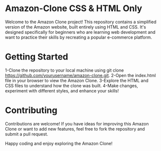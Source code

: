 # Amazon-Clone CSS & HTML Only
Welcome to the Amazon Clone project! This repository contains a simplified version of the Amazon website, built entirely using HTML and CSS. It's designed specifically for beginners who are learning web development and want to practice their skills by recreating a popular e-commerce platform.

# Getting Started
1-Clone the repository to your local machine using git clone https://github.com/yourusername/amazon-clone.git.
2-Open the index.html file in your browser to view the Amazon Clone.
3-Explore the HTML and CSS files to understand how the clone was built.
4-Make changes, experiment with different styles, and enhance your skills!

# Contributing
Contributions are welcome! If you have ideas for improving this Amazon Clone or want to add new features, feel free to fork the repository and submit a pull request.

Happy coding and enjoy exploring the Amazon Clone!
